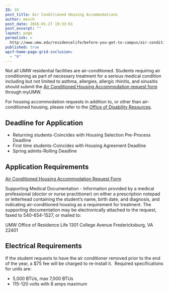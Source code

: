 ```yaml
---
ID: 33
post_title: Air Conditioned Housing Accommodations
author: mesch
post_date: 2016-01-27 19:33:01
post_excerpt: ""
layout: page
permalink: >
  http://www.umw.edu/residencelife/before-you-get-to-campus/air-conditioned/
published: true
wpcf-home-page-grid-inclusion:
  - "0"
---
```

Not all UMW residential facilities are air-conditioned. Students requiring air conditioning as part of necessary treatment for a serious medical condition including but not limited to asthma, allergies, allergic rhinitis, and sinusitis should submit the <a href="https://orgsync.com/59554/forms/87507">Air Conditioned Housing Accommodation request form</a> through myUMW.

For housing accommodation requests in addition to, or other than air-conditioned housing, please refer to the <a href="http://academics.umw.edu/disability/accommodations/">Office of Disability Resources</a>.
<h2>Deadline for Application</h2>
<ul>
 	<li>Returning students-Coincides with Housing Selection Pre-Process Deadline</li>
 	<li>First time students-Coincides with Housing Agreement Deadline</li>
 	<li>Spring admits-Rolling Deadline</li>
</ul>
<h2>Application Requirements</h2>
<a href="https://orgsync.com/59554/forms/87507">Air Conditioned Housing Accommodation Request Form</a>

Supporting Medical Documentation - Information provided by a medical professional (doctor or nurse practitioner) on either a prescription notepad or letterhead containing the student’s name, birth date, and diagnosis, and indicating air-conditioned housing as a requirement for treatment. The supporting documentation may be electronically attached to the request, faxed to 540-654-1527, or mailed to:

UMW Office of Residence Life
1301 College Avenue
Fredericksburg, VA 22401
<h2>Electrical Requirements</h2>
If the student requests to have the air conditioner removed prior to the end of the year, a $75 fee will be charged to re-install it.  Required specifications for units are:
<ul>
 	<li>5,000 BTUs, max 7,000 BTUs</li>
 	<li>115-120 volts with 8 amps maximum</li>
</ul>